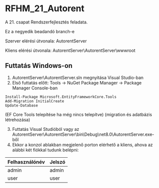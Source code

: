 # RFHM_21_Autorent
A 21. csapat Rendszerfejlesztés feladata.

Ez a negyedik beadandó branch-e

Szerver elérési útvonala: AutorentServer

Kliens elérési útvonala: AutorentServer\AutorentServer\wwwroot

## Futtatás Windows-on
1. AutorentServer\AutorentServer.sln megnyitása Visual Studio-ban
2. Első futtatás előtt: Tools -> NuGet Package Manager -> Package Manager Console-ban 
```
Install-Package Microsoft.EntityFrameworkCore.Tools 
Add-Migration InitialCreate
Update-Database
``` 
(EF Core Tools telepítése ha még nincs telepítve)
(migration és adatbázis létrehozása)

3. Futtatás Visual Studióból vagy az AutorentServer\AutorentServer\bin\Debug\net8.0\AutorentServer.exe-ből 
4. Ekkor a konzol ablakban megjelenő porton elérhető a kliens, ahova az alábbi két fiókkal tudunk belépni:

| Felhasználónév | Jelszó |
| -------------- | ------ |
| admin          | admin  |
| user           | user   |

